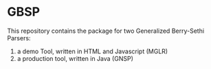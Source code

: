 # GBSP
This repository contains the package for two Generalized Berry-Sethi Parsers:
1) a demo Tool, written in HTML and Javascript (MGLR)
2) a production tool, written in Java (GNSP)
